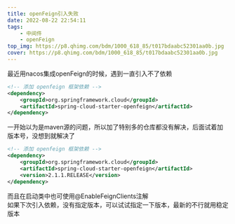 ```yaml
---
title: openFeign引入失败
date: 2022-08-22 22:54:11
tags:
    - 中间件
    - openFeign
top_img: https://p8.qhimg.com/bdm/1000_618_85/t017bdaabc52301aa0b.jpg
cover: https://p8.qhimg.com/bdm/1000_618_85/t017bdaabc52301aa0b.jpg
---
```

最近用nacos集成openFeign的时候，遇到一直引入不了依赖
```xml
<!-- 添加 openfeign 框架依赖 -->
<dependency>
	<groupId>org.springframework.cloud</groupId>
	<artifactId>spring-cloud-starter-openfeign</artifactId>
</dependency>
```
一开始以为是maven源的问题，所以加了特别多的仓库都没有解决，后面试着加版本号，没想到就解决了
```xml
<!-- 添加 openfeign 框架依赖 -->
<dependency>
	<groupId>org.springframework.cloud</groupId>
	<artifactId>spring-cloud-starter-openfeign</artifactId>
	<version>2.1.1.RELEASE</version>
</dependency>
```
而且在启动类中也可使用@EnableFeignClients注解<br />如果下次引入依赖，没有指定版本，可以试试指定一下版本，最新的不行就用稳定版本
